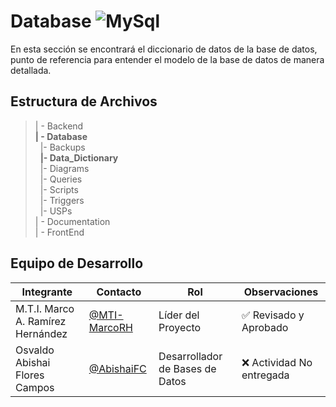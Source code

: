 # Database ![MySql](https://img.shields.io/badge/MySQL-005C84?style=for-the-badge&logo=mysql&logoColor=white)

En esta sección se encontrará el diccionario de datos de la base de datos, punto de referencia para entender el modelo de la base de datos de manera detallada.

## Estructura de Archivos

>| - Backend <br>
>**| - Database** <br>
>&nbsp;&nbsp;|- Backups<br>
>&nbsp;&nbsp;**|- Data_Dictionary**<br>
>&nbsp;&nbsp;|- Diagrams<br>
>&nbsp;&nbsp;|- Queries<br>
>&nbsp;&nbsp;|- Scripts<br>
>&nbsp;&nbsp;|- Triggers<br>
>&nbsp;&nbsp;|- USPs<br>
>| - Documentation<br>
>| - FrontEnd

## Equipo de Desarrollo

|Integrante|Contacto|Rol|Observaciones|
|-----------|------|--------|-------------|
|M.T.I. Marco A. Ramírez Hernández|[@MTI-MarcoRH](https://github.com/MTI-MarcoRH)|Líder del Proyecto|✅ Revisado y Aprobado|
|Osvaldo Abishai Flores Campos|[@AbishaiFC](https://github.com/AbishaiFC)|Desarrollador de Bases de Datos|❌ Actividad No entregada|
